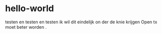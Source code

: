 # hello-world
testen en testen en testen
ik wil dit eindelijk on der de knie krijgen 
Open tx moet beter worden .
